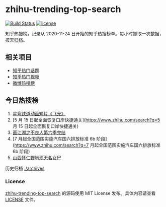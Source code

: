 # zhihu-trending-top-search

[![Build Status](https://github.com/justjavac/zhihu-trending-top-search/workflows/ci/badge.svg?branch=main)](https://github.com/justjavac/zhihu-trending-top-search/actions)
[![license](https://img.shields.io/github/license/justjavac/zhihu-trending-top-search)](https://github.com/justjavac/zhihu-trending-top-search/blob/main/LICENSE)

知乎热搜榜，记录从 2020-11-24
日开始的知乎热搜榜单。每小时抓取一次数据，按天[归档](./archives)。

## 相关项目

- [知乎热门话题](https://github.com/justjavac/zhihu-trending-hot-questions)
- [知乎热门视频](https://github.com/justjavac/zhihu-trending-hot-video)
- [微博热搜榜](https://github.com/justjavac/weibo-trending-hot-search)

## 今日热搜榜

<!-- BEGIN -->
<!-- 最后更新时间 Thu May 11 2023 13:08:29 GMT+0800 (China Standard Time) -->

1. [星穹铁道动画短片《飞光》](https://www.zhihu.com/search?q=星穹铁道动画短片《飞光》)
1. [5 月 15 日起全面恢复口岸快捷通关](https://www.zhihu.com/search?q=5 月 15
   日起全面恢复口岸快捷通关)
1. [画江湖之不良人第六季完结](https://www.zhihu.com/search?q=画江湖之不良人第六季完结)
1. [7 月起全国范围实施汽车国六排放标准 6b 阶段](https://www.zhihu.com/search?q=7
   月起全国范围实施汽车国六排放标准 6b 阶段)
1. [山西怀仁野地现无名女尸](https://www.zhihu.com/search?q=山西怀仁野地现无名女尸)

<!-- END -->

历史归档 [./archives](./archives)

### License

[zhihu-trending-top-search](https://github.com/justjavac/zhihu-trending-top-search)
的源码使用 MIT License 发布。具体内容请查看 [LICENSE](./LICENSE) 文件。
